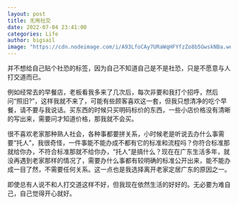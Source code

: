 ```yaml
---
layout: post
title: 无用社交
date: 2022-07-04 23:41:00
categories: Life
author: bigsail
image: "https://cdn.nodeimage.com/i/A93LfoCAy7URaWqHFYfzZo8b5GwskNBa.webp"
---
```

并不想给自己贴个社恐的标签，因为自己不知道自己是不是社恐，只是不愿意与人打交道而已。

例如经常去的早餐店，老板看我多来了几次后，每次非要和我打个招呼，然后问“照旧?”，这样我就不来了，可能有些顾客喜欢这一套，但我只想清净的吃个早餐，请不要与我说话。买东西的时候只买明码标价的东西，一些小店价格没有清晰的写出来，需要问才知道价格，那我就不会买。

很不喜欢老家那种熟人社会，各种事都要拼关系，小时候老是听说去办什么事需要“托人”，我很奇怪，一件事能不能办成不都有它的标准和流程吗？你符合标准那就给你办，不符合标准那就不给你办，“托人”是搞什么？现在在广东生活多年，就没再遇到老家那样的情况了，需要办什么事都有较明确的标准公开出来，能不能办成一目了然，不需要任何关系。这一点也是我选择离开老家定居广东的原因之一。

即使总有人说不和人打交道这样不好，但我现在依然生活的好好的。无必要为难自己，自己觉得开心就好。
